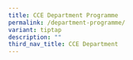 ```yaml
---
title: CCE Department Programme
permalink: /department-programme/
variant: tiptap
description: ""
third_nav_title: CCE Department
---
```

